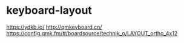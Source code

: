 # keyboard-layout

https://ydkb.io/
http://qmkeyboard.cn/
https://config.qmk.fm/#/boardsource/technik_o/LAYOUT_ortho_4x12
